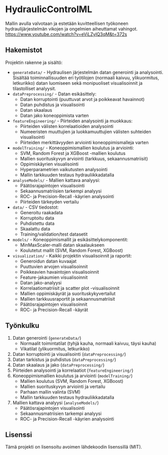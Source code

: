 # HydraulicControlML
Mallin avulla valvotaan ja estetään kuvitteellisen työkoneen hydraulijärjestelmän vikojen ja ongelmien aiheuttamat vahingot.
https://www.youtube.com/watch?v=eViLZylQ3qM&t=372s


## Hakemistot
Projektin rakenne ja sisältö:

- `generateData/` - Hydraulisen järjestelmän datan generointi ja analysointi. Sisältää toiminnallisuuden eri työtilojen (normaali kaivuu, ylikuormitus, letkurikko) datan luomiseen sekä monipuoliset visualisoinnit ja tilastolliset analyysit.
- `dataPreprocessing/` - Datan esikäsittely:
  - Datan korruptointi (puuttuvat arvot ja poikkeavat havainnot)
  - Datan puhdistus ja visualisointi
  - Datan skaalaus
  - Datan jako koneoppimista varten
- `featureEngineering/` - Piirteiden analysointi ja muokkaus:
  - Piirteiden välisten korrelaatioiden analysointi
  - Numeeristen muuttujien ja luokkamuuttujien välisten suhteiden visualisointi
  - Piirteiden merkittävyyden arviointi koneoppimismalleja varten
- `modelTraining/` - Koneoppimismallien koulutus ja arviointi:
  - SVM, Random Forest ja XGBoost -mallien koulutus
  - Mallien suorituskyvyn arviointi (tarkkuus, sekaannusmatriisit)
  - Oppimiskäyrien visualisointi
  - Hyperparametrien vaikutusten analysointi
  - Mallin tarkkuuden testaus hydrauliikkadatalla
- `analyseModels/` - Mallien kattava analyysi:
  - Päätösrajapintojen visualisointi
  - Sekaannusmatriisien tarkempi analyysi
  - ROC- ja Precision-Recall -käyrien analysointi
  - Piirteiden tärkeyden vertailu
- `data/` - CSV tiedostot:
  - Generoitu raakadata
  - Korruptoitu data
  - Puhdistettu data
  - Skaalattu data
  - Training/validation/test datasetit
- `models/` - Koneoppimismallit ja esikäsittelykomponentit:
  - MinMaxScaler-malli datan skaalaukseen
  - Koulutetut mallit (SVM, Random Forest, XGBoost)
- `visualization/` - Kaikki projektin visualisoinnit ja raportit:
  - Generoidun datan kuvaajat
  - Puuttuvien arvojen visualisoinnit
  - Poikkeavien havaintojen visualisoinnit
  - Feature-jakaumien visualisoinnit
  - Datan jako-analyysi
  - Korrelaatiomatriisit ja scatter plot -visualisoinnit
  - Mallien oppimiskäyrät ja suorituskykyvertailut
  - Mallien tarkkuusraportit ja sekaannusmatriisit
  - Päätösrajapintojen visualisoinnit
  - ROC- ja Precision-Recall -käyrät

## Työnkulku
1. Datan generointi (`generateData/`)
   - Normaalit toimintatilat (tyhjä kauha, normaali kaivuu, täysi kauha)
   - Vikatilat (ylikuormitus, letkurikko)
2. Datan korruptointi ja visualisointi (`dataPreprocessing/`)
3. Datan tarkistus ja puhdistus (`dataPreprocessing/`)
4. Datan skaalaus ja jako (`dataPreprocessing/`)
5. Piirteiden analysointi ja korrelaatiot (`featureEngineering/`)
6. Koneoppimismallien koulutus ja arviointi (`modelTraining/`)
   - Mallien koulutus (SVM, Random Forest, XGBoost)
   - Mallien suorituskyvyn arviointi ja vertailu
   - Parhaan mallin valinta (SVM)
   - Mallin tarkkuuden testaus hydrauliikkadatalla
7. Mallien kattava analyysi (`analyseModels/`)
   - Päätösrajapintojen visualisointi
   - Sekaannusmatriisien tarkempi analyysi
   - ROC- ja Precision-Recall -käyrien analysointi

## Lisenssi
Tämä projekti on lisensoitu avoimen lähdekoodin lisenssillä (MIT).
